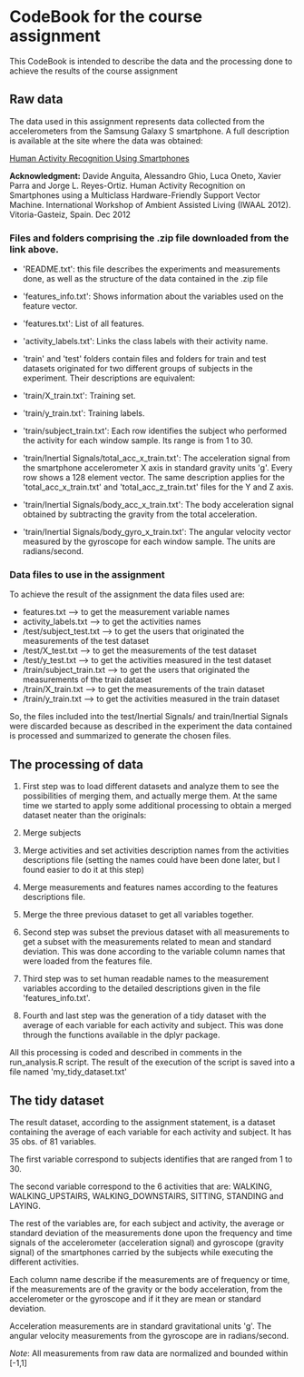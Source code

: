 # CodeBook for the course assignment

This CodeBook is intended to describe the data and the processing done to achieve the results of the course assignment

## Raw data

The data used in this assignment represents data collected from the accelerometers from the Samsung Galaxy S smartphone. A full description is available at the site where the data was obtained:

[Human Activity Recognition Using Smartphones](http://archive.ics.uci.edu/ml/datasets/Human+Activity+Recognition+Using+Smartphones) 

**Acknowledgment:** Davide Anguita, Alessandro Ghio, Luca Oneto, Xavier Parra and Jorge L. Reyes-Ortiz. Human Activity Recognition on Smartphones using a Multiclass Hardware-Friendly Support Vector Machine. International Workshop of Ambient Assisted Living (IWAAL 2012). Vitoria-Gasteiz, Spain. Dec 2012

### Files and folders comprising the .zip file downloaded from the link above.

- 'README.txt': this file describes the experiments and measurements done, as well as the structure of the data contained in the .zip file

- 'features_info.txt': Shows information about the variables used on the feature vector.

- 'features.txt': List of all features.

- 'activity_labels.txt': Links the class labels with their activity name.

- 'train' and 'test' folders contain files and folders for train and test datasets originated for two different groups of subjects in the experiment. Their descriptions are equivalent:

- 'train/X_train.txt': Training set.

- 'train/y_train.txt': Training labels.

- 'train/subject_train.txt': Each row identifies the subject who performed the activity for each window sample. Its range is from 1 to 30. 

- 'train/Inertial Signals/total_acc_x_train.txt': The acceleration signal from the smartphone accelerometer X axis in standard gravity units 'g'. Every row shows a 128 element vector. The same description applies for the 'total_acc_x_train.txt' and 'total_acc_z_train.txt' files for the Y and Z axis. 

- 'train/Inertial Signals/body_acc_x_train.txt': The body acceleration signal obtained by subtracting the gravity from the total acceleration. 

- 'train/Inertial Signals/body_gyro_x_train.txt': The angular velocity vector measured by the gyroscope for each window sample. The units are radians/second. 

### Data files to use in the assignment

To achieve the result of the assignment the data files used are:

* features.txt              --> to get the measurement variable names
* activity_labels.txt       --> to get the activities names
* /test/subject_test.txt    --> to get the users that originated the measurements of the test dataset
* /test/X_test.txt          --> to get the measurements of the test dataset
* /test/y_test.txt          --> to get the activities measured in the test dataset
* /train/subject_train.txt  --> to get the users that originated the measurements of the train dataset
* /train/X_train.txt        --> to get the measurements of the train dataset
* /train/y_train.txt        --> to get the activities measured in the train dataset

So, the files included into the test/Inertial Signals/ and train/Inertial Signals were discarded because as described in the experiment the data contained is processed and summarized to generate the chosen files.

## The processing of data

1. First step was to load different datasets and analyze them to see the possibilities of merging them, and actually merge them. At the same time we started to apply some additional processing to obtain a merged dataset neater than the originals:
  1. Merge subjects
  2. Merge activities and set activities description names from the activities descriptions file (setting the names could have been done later, but I found easier to do it at this step)
  3. Merge measurements and features names according to the features descriptions file.
  4. Merge the three previous dataset to get all variables together.

2. Second step was subset the previous dataset with all measurements to get a subset with the measurements related to mean and standard deviation. This was done according to the variable column names that were loaded from the features file.

3. Third step was to set human readable names to the measurement variables according to the detailed descriptions given in the file 'features_info.txt'.

4. Fourth and last step was the generation of a tidy dataset with the average of each variable for each activity and subject. This was done through the functions available in the dplyr package. 

All this processing is coded and described in comments in the run_analysis.R script. The result of the execution of the script is saved into a file named 'my_tidy_dataset.txt'

## The tidy dataset

The result dataset, according to the assignment statement, is a dataset containing the average of each variable for each activity and subject. It has 35 obs. of 81 variables.

The first variable correspond to subjects identifies that are ranged from 1 to 30.

The second variable correspond to the 6 activities that are: WALKING, WALKING_UPSTAIRS, WALKING_DOWNSTAIRS, SITTING, STANDING and LAYING.

The rest of the variables are, for each subject and activity, the average or standard deviation of the measurements done upon the frequency and time signals of the accelerometer (acceleration signal) and gyroscope (gravity signal) of the smartphones carried by the subjects while executing the different activities.

Each column name describe if the measurements are of frequency or time, if the measurements are of the gravity or the body acceleration, from the accelerometer or the gyroscope and if it they are mean or standard deviation.

Acceleration measurements are in standard gravitational units 'g'.
The angular velocity measurements from the gyroscope are in radians/second.

*Note*: All measurements from raw data are normalized and bounded within [-1,1]
